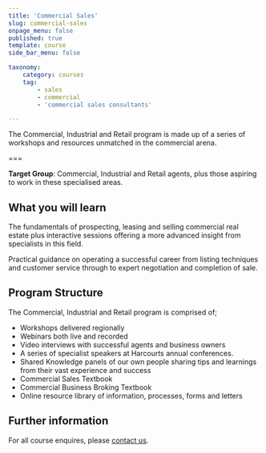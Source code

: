 ```yaml
---
title: 'Commercial Sales'
slug: commercial-sales
onpage_menu: false
published: true
template: course
side_bar_menu: false

taxonomy:
    category: courses
    tag:
        - sales
        - commercial
        - 'commercial sales consultants'

---
```


The Commercial, Industrial and Retail program is made up of a series of workshops and resources unmatched in the commercial arena.

===

**Target Group**: Commercial, Industrial and Retail agents, plus those aspiring to work in these specialised areas.

## What you will learn
The fundamentals of prospecting, leasing and selling commercial real estate  plus interactive sessions offering a more advanced insight from specialists in this field.

Practical guidance on operating a successful career from listing techniques and customer service through to expert negotiation and completion of sale.

## Program Structure
The Commercial, Industrial and Retail program is comprised of;

- Workshops delivered regionally
- Webinars both live and recorded
- Video interviews with successful agents and business owners
- A series of specialist speakers at Harcourts annual conferences.
- Shared Knowledge panels of our own people sharing tips and learnings from their vast experience and success
- Commercial Sales Textbook
- Commercial Business Broking Textbook
- Online resource library of information, processes, forms and letters

## Further information
For all course enquires, please [contact us](/about-us/contact-us).
